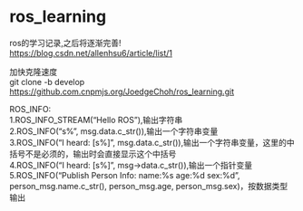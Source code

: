 # ros_learning
ros的学习记录,之后将逐渐完善!  
https://blog.csdn.net/allenhsu6/article/list/1  

加快克隆速度  
git clone -b develop https://github.com.cnpmjs.org/JoedgeChoh/ros_learning.git

ROS_INFO:  
1.ROS_INFO_STREAM(“Hello ROS”),输出字符串  
2.ROS_INFO(“s%”, msg.data.c_str()),输出一个字符串变量  
3.ROS_INFO(“I heard: [s%]”, msg.data.c_str()),输出一个字符串变量，这里的中括号不是必须的，输出时会直接显示这个中括号  
4.ROS_INFO(“I heard: [s%]”, msg->data.c_str()),输出一个指针变量  
5.ROS_INFO(“Publish Person Info: name:%s age:%d sex:%d”,
person_msg.name.c_str(), person_msg.age, person_msg.sex)，按数据类型输出
